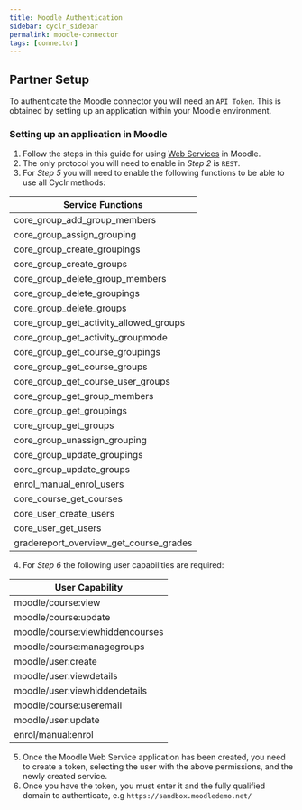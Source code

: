 ```yaml
---
title: Moodle Authentication
sidebar: cyclr_sidebar
permalink: moodle-connector
tags: [connector]
---
```


## Partner Setup

To authenticate the Moodle connector you will need an `API Token`. This is obtained by setting up an application within your Moodle environment.

### Setting up an application in Moodle

1. Follow the steps in this guide for using [Web Services](https://docs.moodle.org/310/en/Using_web_services) in Moodle.
2. The only protocol you will need to enable in *Step 2* is `REST`.
3. For *Step 5* you will need to enable the following functions to be able to use all Cyclr methods:


| Service Functions               |
| ------------------------------- |
| core_group_add_group_members    |
| core_group_assign_grouping      |
| core_group_create_groupings     |
| core_group_create_groups        |
| core_group_delete_group_members |
| core_group_delete_groupings     |
| core_group_delete_groups |
| core_group_get_activity_allowed_groups |
| core_group_get_activity_groupmode |
| core_group_get_course_groupings |
| core_group_get_course_groups |
| core_group_get_course_user_groups |
| core_group_get_group_members |
| core_group_get_groupings |
| core_group_get_groups |
| core_group_unassign_grouping |
| core_group_update_groupings |
| core_group_update_groups |
| enrol_manual_enrol_users |
| core_course_get_courses |
| core_user_create_users |
| core_user_get_users |
| gradereport_overview_get_course_grades |

4. For *Step 6* the following user capabilities are required:

| User Capability    |
| ------------------ |
| moodle/course:view |
| moodle/course:update |
| moodle/course:viewhiddencourses |
| moodle/course:managegroups |
| moodle/user:create |
| moodle/user:viewdetails |
| moodle/user:viewhiddendetails |
| moodle/course:useremail |
| moodle/user:update |
| enrol/manual:enrol |

5. Once the Moodle Web Service application has been created, you need to create a token, selecting the user with the above permissions, and the newly created service.
6. Once you have the token, you must enter it and the fully qualified domain to authenticate, e.g `https://sandbox.moodledemo.net/`
